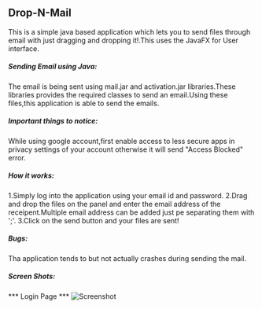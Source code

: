 ## Drop-N-Mail
This is a simple java based application which lets you to send files through email with just dragging and dropping it!.This uses the JavaFX for User interface.

##### Sending Email using Java:
The email is being sent using mail.jar and activation.jar libraries.These libraries provides the required classes to send an email.Using these files,this application is able to send the emails.

##### Important things to notice:
While using google account,first enable access to less secure apps in privacy settings of your account otherwise it will send "Access Blocked" error.


##### How it works:
1.Simply log into the application using your email id and password.
2.Drag and drop the files on the panel and enter the email address of the receipent.Multiple email address can be added just pe separating them with ';'.
3.Click on the send button and your files are sent!

##### Bugs:
Tha application tends to but not actually crashes during sending the mail.


##### Screen Shots:
*** Login Page ***
![Screenshot]()
